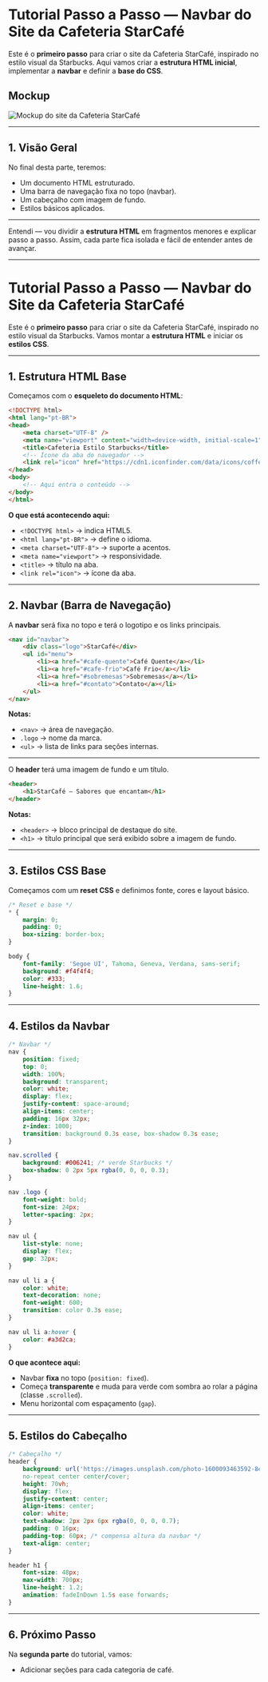 # **Tutorial Passo a Passo — Navbar do Site da Cafeteria StarCafé**

Este é o **primeiro passo** para criar o site da Cafeteria StarCafé, inspirado no estilo visual da Starbucks.
Aqui vamos criar a **estrutura HTML inicial**, implementar a **navbar** e definir a **base do CSS**.

## Mockup

![Mockup do site da Cafeteria StarCafé](img/mockup.png)

---

## **1. Visão Geral**

No final desta parte, teremos:

* Um documento HTML estruturado.
* Uma barra de navegação fixa no topo (navbar).
* Um cabeçalho com imagem de fundo.
* Estilos básicos aplicados.

---

Entendi — vou dividir a **estrutura HTML** em fragmentos menores e explicar passo a passo.
Assim, cada parte fica isolada e fácil de entender antes de avançar.

---

# **Tutorial Passo a Passo — Navbar do Site da Cafeteria StarCafé**

Este é o **primeiro passo** para criar o site da Cafeteria StarCafé, inspirado no estilo visual da Starbucks.
Vamos montar a **estrutura HTML** e iniciar os **estilos CSS**.

---

## **1. Estrutura HTML Base**

Começamos com o **esqueleto do documento HTML**:

```html
<!DOCTYPE html>
<html lang="pt-BR">
<head>
    <meta charset="UTF-8" />
    <meta name="viewport" content="width=device-width, initial-scale=1" />
    <title>Cafeteria Estilo Starbucks</title>
    <!-- Ícone da aba do navegador -->
    <link rel="icon" href="https://cdn1.iconfinder.com/data/icons/coffee-163/128/Hot_green_Coffee-512.png" type="image/png" />
</head>
<body>
    <!-- Aqui entra o conteúdo -->
</body>
</html>
```

**O que está acontecendo aqui:**

* `<!DOCTYPE html>` → indica HTML5.
* `<html lang="pt-BR">` → define o idioma.
* `<meta charset="UTF-8">` → suporte a acentos.
* `<meta name="viewport">` → responsividade.
* `<title>` → título na aba.
* `<link rel="icon">` → ícone da aba.

---

## **2. Navbar (Barra de Navegação)**

A **navbar** será fixa no topo e terá o logotipo e os links principais.

```html
<nav id="navbar">
    <div class="logo">StarCafé</div>
    <ul id="menu">
        <li><a href="#cafe-quente">Café Quente</a></li>
        <li><a href="#cafe-frio">Café Frio</a></li>
        <li><a href="#sobremesas">Sobremesas</a></li>
        <li><a href="#contato">Contato</a></li>
    </ul>
</nav>
```

**Notas:**

* `<nav>` → área de navegação.
* `.logo` → nome da marca.
* `<ul>` → lista de links para seções internas.

---

O **header** terá uma imagem de fundo e um título.

```html
<header>
    <h1>StarCafé — Sabores que encantam</h1>
</header>
```

**Notas:**

* `<header>` → bloco principal de destaque do site.
* `<h1>` → título principal que será exibido sobre a imagem de fundo.

---

## **3. Estilos CSS Base**

Começamos com um **reset CSS** e definimos fonte, cores e layout básico.

```css
/* Reset e base */
* {
    margin: 0;
    padding: 0;
    box-sizing: border-box;
}

body {
    font-family: 'Segoe UI', Tahoma, Geneva, Verdana, sans-serif;
    background: #f4f4f4;
    color: #333;
    line-height: 1.6;
}
```

---

## **4. Estilos da Navbar**

```css
/* Navbar */
nav {
    position: fixed;
    top: 0;
    width: 100%;
    background: transparent;
    color: white;
    display: flex;
    justify-content: space-around;
    align-items: center;
    padding: 16px 32px;
    z-index: 1000;
    transition: background 0.3s ease, box-shadow 0.3s ease;
}

nav.scrolled {
    background: #006241; /* verde Starbucks */
    box-shadow: 0 2px 5px rgba(0, 0, 0, 0.3);
}

nav .logo {
    font-weight: bold;
    font-size: 24px;
    letter-spacing: 2px;
}

nav ul {
    list-style: none;
    display: flex;
    gap: 32px;
}

nav ul li a {
    color: white;
    text-decoration: none;
    font-weight: 600;
    transition: color 0.3s ease;
}

nav ul li a:hover {
    color: #a3d2ca;
}
```

**O que acontece aqui:**

* Navbar **fixa** no topo (`position: fixed`).
* Começa **transparente** e muda para verde com sombra ao rolar a página (classe `.scrolled`).
* Menu horizontal com espaçamento (`gap`).

---

## **5. Estilos do Cabeçalho**

```css
/* Cabeçalho */
header {
    background: url('https://images.unsplash.com/photo-1600093463592-8e36ae95ef56?q=80&w=1170&auto=format&fit=crop&ixlib=rb-4.1.0') 
    no-repeat center center/cover;
    height: 70vh;
    display: flex;
    justify-content: center;
    align-items: center;
    color: white;
    text-shadow: 2px 2px 6px rgba(0, 0, 0, 0.7);
    padding: 0 16px;
    padding-top: 60px; /* compensa altura da navbar */
    text-align: center;
}

header h1 {
    font-size: 48px;
    max-width: 700px;
    line-height: 1.2;
    animation: fadeInDown 1.5s ease forwards;
}
```

---

## **6. Próximo Passo**

Na **segunda parte** do tutorial, vamos:

* Adicionar seções para cada categoria de café.
